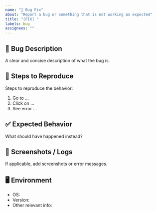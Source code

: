 ```yaml
---
name: "🐞 Bug Fix"
about: "Report a bug or something that is not working as expected"
title: "[FIX] "
labels: bug
assignees: ""
---
```


## 🐛 Bug Description
A clear and concise description of what the bug is.

## 🔄 Steps to Reproduce
Steps to reproduce the behavior:
1. Go to ...
2. Click on ...
3. See error ...

## ✅ Expected Behavior
What should have happened instead?

## 📸 Screenshots / Logs
If applicable, add screenshots or error messages.

## 🖥️ Environment
- OS:
- Version:
- Other relevant info:
